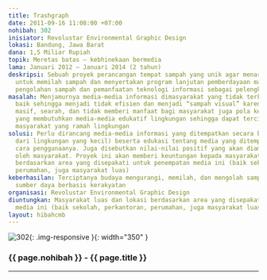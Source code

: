 ```yaml
---
title: Trashgraph
date: 2011-09-16 11:08:00 +07:00
nohibah: 302
inisiator: Revolustar Environmental Graphic Design
lokasi: Bandung, Jawa Barat
dana: 1,5 Miliar Rupiah
topik: Meretas batas – kebhinekaan bermedia
lama: Januari 2012 – Januari 2014 (2 tahun)
deskripsi: Sebuah proyek perancangan tempat sampah yang unik agar menarik minat masyarakat
  untuk memilah sampah dan menyertakan program lanjutan pemberdayaan masyarakat melalui
  pengolahan sampah dan pemanfaatan teknologi informasi sebagai pelengkap media tersebut
masalah: Menjamurnya media-media informasi dimasyarakat yang tidak terkontrol dengan
  baik sehingga menjadi tidak efisien dan menjadi “sampah visual” karena bersifat
  masif, searah, dan tidak memberi manfaat bagi masyarakat juga pola kebiasaan masyarakat
  yang membutuhkan media-media edukatif lingkungan sehingga dapat tercipta budaya
  masyarakat yang ramah lingkungan
solusi: Perlu dirancang media-media informasi yang ditempatkan secara bertahap (mulai
  dari lingkungan yang kecil) beserta edukasi tentang media yang ditempatkan beserta
  cara penggunaanya. Juga disebutkan nilai-nilai positif yang akan diambil manfaatnya
  oleh masyarakat. Proyek ini akan memberi keuntungan kepada masyarakat luas dan lokasi
  berdasarkan area yang disepakati untuk penempatan media ini (baik sekolah, perkantoran,
  perumahan, juga masyarakat luas)
keberhasilan: Terciptanya budaya mengurangi, memilah, dan mengolah sampah yang menjadi
  sumber daya berbasis kerakyatan
organisasi: Revolustar Environmental Graphic Design
diuntungkan: Masyarakat luas dan lokasi berdasarkan area yang disepakati untuk penempatan
  media ini (baik sekolah, perkantoran, perumahan, juga masyarakat luas)
layout: hibahcmb
---
```


![302](/static/img/hibahcmb/302.png){: .img-responsive }{: width="350" }

### {{ page.nohibah }} - {{ page.title }}

---
